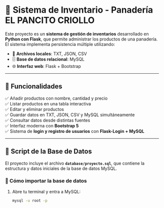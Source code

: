# 🥖 Sistema de Inventario - Panadería EL PANCITO CRIOLLO

Este proyecto es un **sistema de gestión de inventarios** desarrollado en **Python con Flask**, que permite administrar los productos de una panadería.  
El sistema implementa persistencia múltiple utilizando:

- 📄 **Archivos locales**: TXT, JSON, CSV  
- 🗄 **Base de datos relacional**: MySQL  
- 🌐 **Interfaz web**: Flask + Bootstrap  

---

## 🚀 Funcionalidades

✅ Añadir productos con nombre, cantidad y precio  
✅ Listar productos en una tabla interactiva  
✅ Editar y eliminar productos  
✅ Guardar datos en TXT, JSON, CSV y MySQL simultáneamente  
✅ Consultar datos desde distintas fuentes  
✅ Interfaz moderna con **Bootstrap 5**  
✅ Sistema de **login y registro de usuarios** con **Flask-Login + MySQL**  

---

## 📂 Script de la Base de Datos

El proyecto incluye el archivo **`database/proyecto.sql`**, que contiene la estructura y datos iniciales de la base de datos MySQL.

### 🔧 Cómo importar la base de datos

1. Abre tu terminal y entra a MySQL:

   ```bash
   mysql -u root -p



